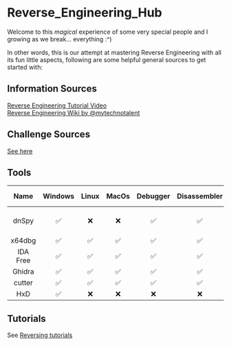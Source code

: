 
# Reverse_Engineering_Hub

Welcome to this *magical* experience of some very special people and I growing as we break... everything :^)

In other words, this is our attempt at mastering Reverse Engineering with all its fun little aspects, following are some helpful general sources to get started with: 

## Information Sources

[Reverse Engineering Tutorial Video](https://www.youtube.com/playlist?list=PLs-lxQfNn-H1TvgNsNdbMoeD4ZYLig7xY)  
[Reverse Engineering Wiki by @mytechnotalent](https://0xinfection.github.io/reversing/)

## Challenge Sources

[See here](/Knowledgebase/Reversing/CTFs.md)

## Tools

| Name      | Windows | Linux | MacOs | Debugger | Disassembler | Hex Editor    | Notes                    | Link                             |
|:---------:|:-------:|:-----:|:-----:|:--------:|:------------:|:-----:|:-----:|-------------------------------------------------------------|
| dnSpy     |   ✅   | ❌    | ❌   |    ✅    |      ✅      |      ?      |Only for .NET applications| https://github.com/dnSpyEx/dnSpy |
| x64dbg    |   ✅   | ✅    | ✅   |    ✅    |      ✅      |      ✅      |                          | https://github.com/x64dbg/x64dbg |
| IDA Free  |   ✅   | ✅    | ✅   |    ✅    |      ✅      |      ?      |                          | https://hex-rays.com/ida-free/   |
| Ghidra    |   ✅   | ✅    | ✅   |    ✅    |      ✅      |      ?      |                          | https://ghidra-sre.org/          |
| cutter    |   ✅   | ✅    | ✅   |    ✅    |      ✅      |      ?      |                          | https://cutter.re/               |
|HxD        |   ✅   | ❌    | ❌   |    ❌    |      ❌      |      ✅      | Hex Editor               | https://mh-nexus.de/en/hxd/      |

## Tutorials

See [Reversing tutorials](/Knowledgebase/Reversing/Reversing%20tutorials.md)

